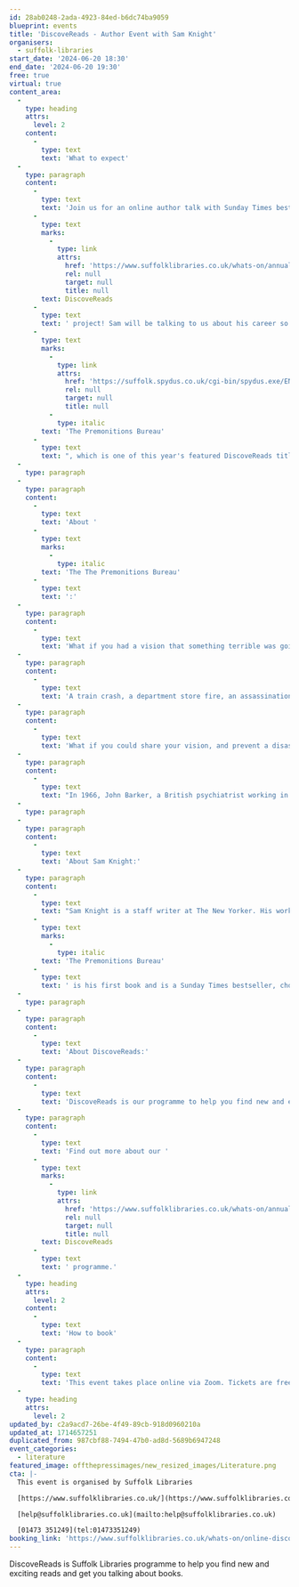 ```yaml
---
id: 28ab0248-2ada-4923-84ed-b6dc74ba9059
blueprint: events
title: 'DiscoveReads - Author Event with Sam Knight'
organisers:
  - suffolk-libraries
start_date: '2024-06-20 18:30'
end_date: '2024-06-20 19:30'
free: true
virtual: true
content_area:
  -
    type: heading
    attrs:
      level: 2
    content:
      -
        type: text
        text: 'What to expect'
  -
    type: paragraph
    content:
      -
        type: text
        text: 'Join us for an online author talk with Sunday Times bestselling writer Sam Knight, as part of our '
      -
        type: text
        marks:
          -
            type: link
            attrs:
              href: 'https://www.suffolklibraries.co.uk/whats-on/annual-events/discovereads'
              rel: null
              target: null
              title: null
        text: DiscoveReads
      -
        type: text
        text: ' project! Sam will be talking to us about his career so far and his debut non-fiction book, '
      -
        type: text
        marks:
          -
            type: link
            attrs:
              href: 'https://suffolk.spydus.co.uk/cgi-bin/spydus.exe/ENQ/WPAC/BIBENQ?SETLVL=&BRN=3086121'
              rel: null
              target: null
              title: null
          -
            type: italic
        text: 'The Premonitions Bureau'
      -
        type: text
        text: ", which is one of this year's featured DiscoveReads titles."
  -
    type: paragraph
  -
    type: paragraph
    content:
      -
        type: text
        text: 'About '
      -
        type: text
        marks:
          -
            type: italic
        text: 'The The Premonitions Bureau'
      -
        type: text
        text: ':'
  -
    type: paragraph
    content:
      -
        type: text
        text: 'What if you had a vision that something terrible was going to happen?'
  -
    type: paragraph
    content:
      -
        type: text
        text: 'A train crash, a department store fire, an assassination.'
  -
    type: paragraph
    content:
      -
        type: text
        text: 'What if you could share your vision, and prevent a disaster? '
  -
    type: paragraph
    content:
      -
        type: text
        text: "In 1966, John Barker, a British psychiatrist working in an outdated British mental hospital, established the Premonitions Bureau to investigate this very idea. He would find a network of curious correspondents, and among them two highly gifted 'percipients'. Together, they predicted calamities and international incidents with uncanny accuracy. And then, they gave Barker their most disturbing warning: that he was about to die."
  -
    type: paragraph
  -
    type: paragraph
    content:
      -
        type: text
        text: 'About Sam Knight:'
  -
    type: paragraph
    content:
      -
        type: text
        text: "Sam Knight is a staff writer at The New Yorker. His work has also appeared in The Guardian, The Financial Times, Harper's and Grantland. "
      -
        type: text
        marks:
          -
            type: italic
        text: 'The Premonitions Bureau'
      -
        type: text
        text: ' is his first book and is a Sunday Times bestseller, chosen as a Book of the Year in the Times, Observer, Telegraph, Irish Times, Stylist and iPaper.'
  -
    type: paragraph
  -
    type: paragraph
    content:
      -
        type: text
        text: 'About DiscoveReads:'
  -
    type: paragraph
    content:
      -
        type: text
        text: 'DiscoveReads is our programme to help you find new and exciting reads and get you talking about books. With a selection of five great books recommended by readers, DiscoveReads is a unique way to take your reading to new places. All you need is your library card and an open mind!'
  -
    type: paragraph
    content:
      -
        type: text
        text: 'Find out more about our '
      -
        type: text
        marks:
          -
            type: link
            attrs:
              href: 'https://www.suffolklibraries.co.uk/whats-on/annual-events/discovereads'
              rel: null
              target: null
              title: null
        text: DiscoveReads
      -
        type: text
        text: ' programme.'
  -
    type: heading
    attrs:
      level: 2
    content:
      -
        type: text
        text: 'How to book'
  -
    type: paragraph
    content:
      -
        type: text
        text: 'This event takes place online via Zoom. Tickets are free but must be booked in advance.'
  -
    type: heading
    attrs:
      level: 2
updated_by: c2a9acd7-26be-4f49-89cb-918d0960210a
updated_at: 1714657251
duplicated_from: 987cbf88-7494-47b0-ad8d-5689b6947248
event_categories:
  - literature
featured_image: offthepressimages/new_resized_images/Literature.png
cta: |-
  This event is organised by Suffolk Libraries

  [https://www.suffolklibraries.co.uk/](https://www.suffolklibraries.co.uk/) 

  [help@suffolklibraries.co.uk](mailto:help@suffolklibraries.co.uk)

  [01473 351249](tel:01473351249)
booking_link: 'https://www.suffolklibraries.co.uk/whats-on/online-discovereads-author-event-with-sunday-times-bestselling-writer-sam-knight'
---
```

DiscoveReads is Suffolk Libraries programme to help you find new and exciting reads and get you talking about books.
